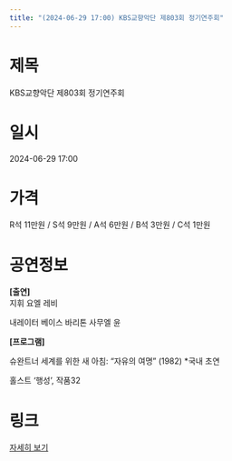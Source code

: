 ```yaml
---
title: "(2024-06-29 17:00) KBS교향악단 제803회 정기연주회"
---
```


# 제목
KBS교향악단 제803회 정기연주회

# 일시
2024-06-29 17:00

# 가격
R석 11만원 / S석 9만원 / A석 6만원 / B석 3만원 / C석 1만원

# 공연정보
**[출연]**    
지휘 요엘 레비  
  
내레이터 베이스 바리톤 사무엘 윤  
  
    
**[프로그램]**  
  
슈완트너 세계를 위한 새 아침: “자유의 여명” (1982) *국내 초연  
  
홀스트 ‘행성’, 작품32  
  


# 링크
[자세히 보기](https://www.sac.or.kr/site/main/show/show_view?SN=60867 "https://www.sac.or.kr/site/main/show/show_view?SN=60867")
